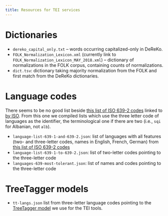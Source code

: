 ```yaml
---
title: Resources for TEI services
---
```


# Dictionaries

- `dereko_capital_only.txt`  – words occurring capitalized-only in
  DeReKo.
- `FOLK_Normalization_Lexicon.xml` (currently link to
    `FOLK_Normalization_Lexicon_MAY_2018.xml`) – dictionary of
    normalizations in the FOLK corpus, containing counts of
    normalizations.
- `dict.tsv`: dictionary taking majority normalization from the FOLK and
  first match from the DeReKo dictionaries.


# Language codes

There seems to be no good list beside [this list of ISO 639-2
codes](http://www.loc.gov/standards/iso639-2/php/code_list.php) linked
to [by ISO](https://www.iso.org/iso-639-language-codes.html). From this
one we compiled lists which use the three letter code of languages as
the identifier, the terminological one if there are two (i.e., `sqi` for
Albanian, not `alb`).

- `language-list-639-1-and-639-2.json`: list of languages with all
  features (two- and three-letter codes, names in English, French,
  German) from [this list of ISO 639-2
  codes](http://www.loc.gov/standards/iso639-2/php/code_list.php)
- `language-list-639-1-to-639-2.json`: list of two-letter codes
  pointing to the three-letter code
- `languages-639-most-tolerant.json`: list of names and codes pointing
  to the three-letter code


# TreeTagger models

- `tt-langs.json` list from three-letter language codes pointing to the
  [TreeTagger
  model](http://www.cis.uni-muenchen.de/~schmid/tools/TreeTagger/) we
  use for the TEI tools.
